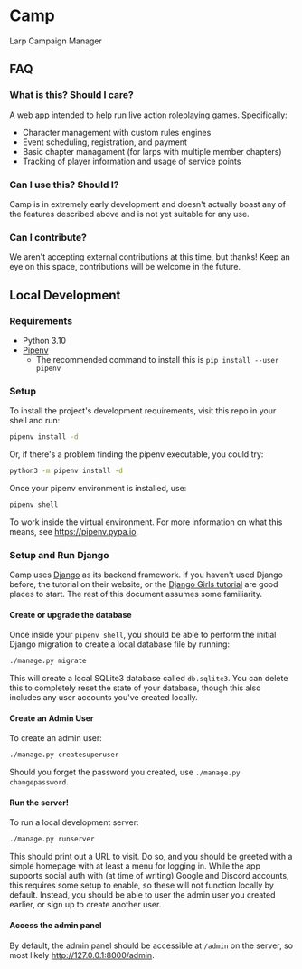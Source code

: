 # Camp
Larp Campaign Manager

## FAQ
### What is this? Should I care?

A web app intended to help run live action roleplaying games.
Specifically:

* Character management with custom rules engines
* Event scheduling, registration, and payment
* Basic chapter managament (for larps with multiple member chapters)
* Tracking of player information and usage of service points

### Can I use this? Should I?

Camp is in extremely early development and doesn't actually boast any of 
the features described above and is not yet suitable for any use.

### Can I contribute?

We aren't accepting external contributions at this time, but thanks!
Keep an eye on this space, contributions will be welcome in the future.

## Local Development

### Requirements

* Python 3.10
* [Pipenv](https://pypi.org/project/pipenv/)
  * The recommended command to install this is `pip install --user pipenv`

### Setup

To install the project's development requirements, visit this repo in
your shell and run:

```sh
pipenv install -d
```

Or, if there's a problem finding the pipenv executable, you could try:

```sh
python3 -m pipenv install -d
```

Once your pipenv environment is installed, use:

```sh
pipenv shell
```

To work inside the virtual environment. For more information on what this means,
see https://pipenv.pypa.io.

### Setup and Run Django

Camp uses [Django](https://www.djangoproject.com/) as its backend framework.
If you haven't used Django before, the tutorial on their website, or the
[Django Girls tutorial](https://tutorial.djangogirls.org/) are good places
to start. The rest of this document assumes some familiarity.

#### Create or upgrade the database

Once inside your `pipenv shell`, you should be able to perform the initial Django
migration to create a local database file by running:

```sh
./manage.py migrate
```

This will create a local SQLite3 database called `db.sqlite3`. You can delete
this to completely reset the state of your database, though this also includes
any user accounts you've created locally.

#### Create an Admin User

To create an admin user:

```sh
./manage.py createsuperuser
```

Should you forget the password you created, use `./manage.py changepassword`.

#### Run the server!

To run a local development server:

```sh
./manage.py runserver
```

This should print out a URL to visit. Do so, and you should be greeted with
a simple homepage with at least a menu for logging in. While the app supports
social auth with (at time of writing) Google and Discord accounts, this requires
some setup to enable, so these will not function locally by default. Instead,
you should be able to user the admin user you created earlier, or sign up to
create another user.

#### Access the admin panel

By default, the admin panel should be accessible at `/admin` on the server,
so most likely http://127.0.0.1:8000/admin.
